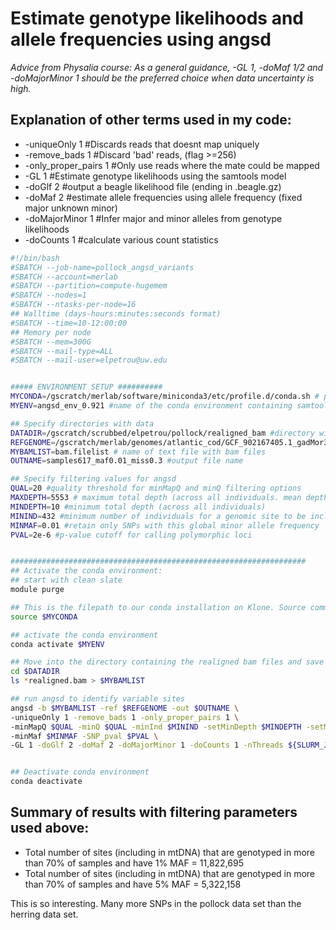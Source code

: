 # Estimate genotype likelihoods and allele frequencies using angsd

*Advice from Physalia course: As a general guidance, -GL 1, -doMaf 1/2 and -doMajorMinor 1 should be the preferred choice when data uncertainty is high.*

## Explanation of other terms used in my code:
- -uniqueOnly 1 #Discards reads that doesnt map uniquely
- -remove_bads 1 #Discard 'bad' reads, (flag >=256) 
- -only_proper_pairs 1 #Only use reads where the mate could be mapped
- -GL 1 #Estimate genotype likelihoods using the samtools model
- -doGlf 2 #output a beagle likelihood file (ending in .beagle.gz)
- -doMaf 2 #estimate allele frequencies using allele frequency (fixed major unknown minor)
- -doMajorMinor 1 #Infer major and minor alleles from genotype likelihoods
- -doCounts 1 #calculate various count statistics

``` bash
#!/bin/bash
#SBATCH --job-name=pollock_angsd_variants
#SBATCH --account=merlab
#SBATCH --partition=compute-hugemem
#SBATCH --nodes=1
#SBATCH --ntasks-per-node=16
## Walltime (days-hours:minutes:seconds format)
#SBATCH --time=10-12:00:00
## Memory per node
#SBATCH --mem=300G
#SBATCH --mail-type=ALL
#SBATCH --mail-user=elpetrou@uw.edu


##### ENVIRONMENT SETUP ##########
MYCONDA=/gscratch/merlab/software/miniconda3/etc/profile.d/conda.sh # path to conda installation on our Klone node. Do NOT change this.
MYENV=angsd_env_0.921 #name of the conda environment containing samtools software. 

## Specify directories with data
DATADIR=/gscratch/scrubbed/elpetrou/pollock/realigned_bam #directory with realigned bam files
REFGENOME=/gscratch/merlab/genomes/atlantic_cod/GCF_902167405.1_gadMor3.0_genomic.fna #path to fasta genome
MYBAMLIST=bam.filelist # name of text file with bam files
OUTNAME=samples617_maf0.01_miss0.3 #output file name

## Specify filtering values for angsd
QUAL=20 #quality threshold for minMapQ and minQ filtering options
MAXDEPTH=5553 # maximum total depth (across all individuals. mean depth +1sd = 9. So if all individuals are sequenced 9x at a site, the global max depth would be 5553)
MINDEPTH=10 #minimum total depth (across all individuals)
MININD=432 #minimum number of individuals for a genomic site to be included in output (70% of all the individuals (N=617 that passed read depth filter)
MINMAF=0.01 #retain only SNPs with this global minor allele frequency
PVAL=2e-6 #p-value cutoff for calling polymorphic loci


##################################################################
## Activate the conda environment:
## start with clean slate
module purge

## This is the filepath to our conda installation on Klone. Source command will allow us to execute commands from a file in the current shell
source $MYCONDA

## activate the conda environment
conda activate $MYENV

## Move into the directory containing the realigned bam files and save their names to a text file
cd $DATADIR
ls *realigned.bam > $MYBAMLIST

## run angsd to identify variable sites
angsd -b $MYBAMLIST -ref $REFGENOME -out $OUTNAME \
-uniqueOnly 1 -remove_bads 1 -only_proper_pairs 1 \
-minMapQ $QUAL -minQ $QUAL -minInd $MININD -setMinDepth $MINDEPTH -setMaxDepth $MAXDEPTH \
-minMaf $MINMAF -SNP_pval $PVAL \
-GL 1 -doGlf 2 -doMaf 2 -doMajorMinor 1 -doCounts 1 -nThreads ${SLURM_JOB_CPUS_PER_NODE}


## Deactivate conda environment
conda deactivate

```

## Summary of results with filtering parameters used above:
 - Total number of sites (including in mtDNA) that are genotyped in more than 70% of samples and have 1% MAF = 11,822,695
 - Total number of sites (including in mtDNA) that are genotyped in more than 70% of samples and have 5% MAF = 5,322,158

This is so interesting. Many more SNPs in the pollock data set than the herring data set.
